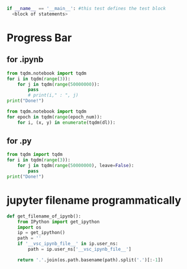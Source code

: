 ```python
if __name__ == '__main__': #this test defines the test block  
  <block of statements>
```

# Progress Bar
## for .ipynb
```python
from tqdm.notebook import tqdm
for i in tqdm(range(3)):
    for j in tqdm(range(50000000)):
        pass
        # print(i," : ", j)
print("Done!")
```
```python
from tqdm.notebook import tqdm
for epoch in tqdm(range(epoch_num)):
    for i, (x, y) in enumerate(tqdm(dl)):
```
## for .py
```python
from tqdm import tqdm
for i in tqdm(range(3)):
    for j in tqdm(range(50000000), leave=False):
        pass
print("Done!")
```

# jupyter filename programmatically
```python
def get_filename_of_ipynb():
    from IPython import get_ipython
    import os
    ip = get_ipython()
    path = ''
    if '__vsc_ipynb_file__' in ip.user_ns:
        path = ip.user_ns['__vsc_ipynb_file__']

    return '.'.join(os.path.basename(path).split('.')[:-1])
```
